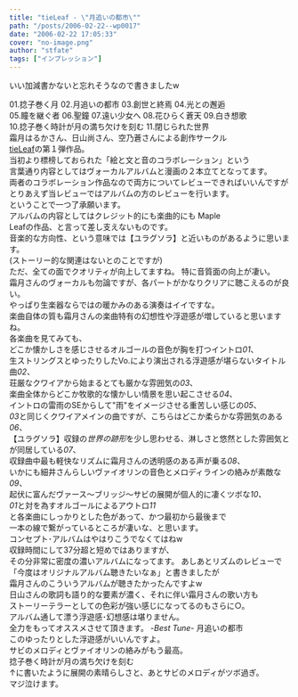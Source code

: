 ```yaml
---
title: "tieLeaf - \"月追いの都市\""
path: "/posts/2006-02-22--wp0017"
date: "2006-02-22 17:05:33"
cover: "no-image.png"
author: "stfate"
tags: ["インプレッション"]
---
```


<style type="text/css">
<!--
p {white-space: pre-wrap};
-->
</style>

いい加減書かないと忘れそうなので書きましたw

<!--more-->
01.捻子巻く月
02.月追いの都市
03.創世と終焉
04.光との邂逅
05.瞳を継ぐ者
06.聖鐘
07.遠い少女へ
08.花ひらく蒼天
09.白き想歌
10.捻子巻く時計が月の満ち欠けを刻む
11.閉じられた世界
霜月はるかさん、日山尚さん、空乃蒼さんによる創作サークル
<a href="http://tieleaf.net/" target="_blank">tieLeaf</a>の第１弾作品。
当初より標榜しておられた「絵と文と音のコラボレーション」という
言葉通り内容としてはヴォーカルアルバムと漫画の２本立てとなってます。
両者のコラボレーション作品なので両方についてレビューできればいいんですが
とりあえず当レビューではアルバムの方のレビューを行います。
ということで一つ了承願います。
アルバムの内容としてはクレジット的にも楽曲的にも
Maple Leafの作品、と言って差し支えないものです。
音楽的な方向性、という意味では【ユラグソラ】と近いものがあるように思います。
(ストーリー的な関連はないとのことですが)
ただ、全ての面でクオリティが向上してますね。
特に音質面の向上が凄い。
霜月さんのヴォーカルも勿論ですが、各パートがかなりクリアに聴こえるのが良い。
やっぱり生楽器ならではの暖かみのある演奏はイイですな。
楽曲自体の質も霜月さんの楽曲特有の幻想性や浮遊感が増していると思いますね。
各楽曲を見てみても、
どこか懐かしさを感じさせるオルゴールの音色が胸を打つイントロ<em>01</em>、
生ストリングスとゆったりしたVo.により演出される浮遊感が堪らないタイトル曲<em>02</em>、
荘厳なクワイアから始まるとても厳かな雰囲気の<em>03</em>、
楽曲全体からどこか牧歌的な懐かしい情景を思い起こさせる<em>04</em>、
イントロの雷雨のSEからして"雨"をイメージさせる重苦しい感じの<em>05</em>、
<em>03</em>と同じくクワイアメインの曲ですが、こちらはどこか柔らかな雰囲気のある<em>06</em>、
【ユラグソラ】収録の<em>世界の跡形</em>を少し思わせる、淋しさと悠然とした雰囲気とが同居している<em>07</em>、
収録曲中最も軽快なリズムに霜月さんの透明感のある声が乗る<em>08</em>、
いかにも細井さんらしいヴァイオリンの音色とメロディラインの絡みが素敵な<em>09</em>、
起伏に富んだヴァース〜ブリッジ〜サビの展開が個人的に凄くツボな<em>10</em>、
<em>01</em>と対を為すオルゴールによるアウトロ<em>11</em>
と各楽曲にしっかりとした色があって、かつ最初から最後まで
一本の線で繋がっているところが凄いな、と思います。
コンセプト･アルバムはやはりこうでなくてはねw
収録時間にして37分超と短めではありますが、
その分非常に密度の濃いアルバムになってます。
あしあとリズムのレビューで
「今度はオリジナルアルバム聴きたいなぁ」と書きましたが
霜月さんのこういうアルバムが聴きたかったんですよw
日山さんの歌詞も語り的な要素が濃く、それに伴い霜月さんの歌い方も
ストーリーテラーとしての色彩が強い感じになってるのもさらに○。
アルバム通して漂う浮遊感･幻想感は堪りません。
全力をもってオススメさせて頂きます。
<em>-Best Tune-</em>
月追いの都市
このゆったりとした浮遊感がいいんですよ。
サビのメロディとヴァイオリンの絡みがもう最高。
捻子巻く時計が月の満ち欠けを刻む
↑に書いたように展開の素晴らしさと、あとサビのメロディがツボ過ぎ。
マジ泣けます。

